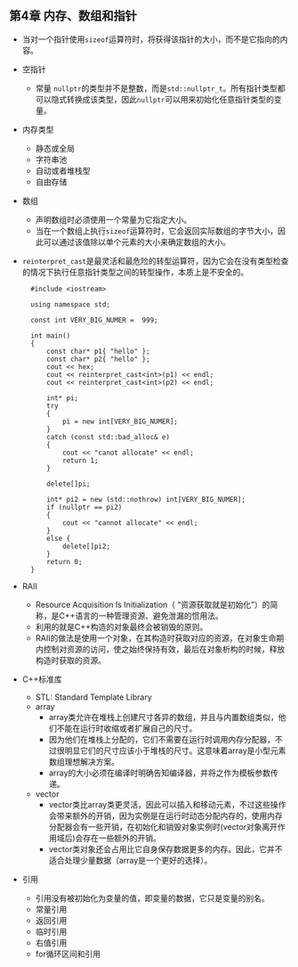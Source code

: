 ## 第4章 内存、数组和指针
- 当对一个指针使用`sizeof`运算符时，将获得该指针的大小，而不是它指向的内容。
- 空指针
	- 常量 `nullptr`的类型并不是整数，而是`std::nullptr_t`。所有指针类型都可以隐式转换成该类型，因此`nullptr`可以用来初始化任意指针类型的变量。
- 内存类型
	- 静态或全局
	- 字符串池
	- 自动或者堆栈型
	- 自由存储
- 数组
	- 声明数组时必须使用一个常量为它指定大小。
	- 当在一个数组上执行`sizeof`运算符时，它会返回实际数组的字节大小，因此可以通过该值除以单个元素的大小来确定数组的大小。
- `reinterpret_cast`是最灵活和最危险的转型运算符，因为它会在没有类型检查的情况下执行任意指针类型之间的转型操作，本质上是不安全的。

		#include <iostream>
		
		using namespace std;
		
		const int VERY_BIG_NUMER =  999;
		
		int main()
		{
			const char* p1{ "hello" };
			const char* p2{ "hello" };
			cout << hex;
			cout << reinterpret_cast<int>(p1) << endl;
			cout << reinterpret_cast<int>(p2) << endl;
		
			int* pi;
			try
			{
				pi = new int[VERY_BIG_NUMER];
			}
			catch (const std::bad_alloc& e)
			{
				cout << "canot allocate" << endl;
				return 1;
			}
		
			delete[]pi;
		
			int* pi2 = new (std::nothrow) int[VERY_BIG_NUMER];
			if (nullptr == pi2) 
			{
				cout << "cannot allocate" << endl;
			}
			else {
				delete[]pi2;
			}
			return 0;
		}
- RAII
	- Resource Acquisition Is Initialization（ “资源获取就是初始化”）的简称，是C++语言的一种管理资源、避免泄漏的惯用法。
	- 利用的就是C++构造的对象最终会被销毁的原则。
	- RAII的做法是使用一个对象，在其构造时获取对应的资源，在对象生命期内控制对资源的访问，使之始终保持有效，最后在对象析构的时候，释放构造时获取的资源。
- C++标准库
	- STL: Standard Template Library
	- array
		- array类允许在堆栈上创建尺寸各异的数组，并且与内置数组类似，他们不能在运行时收缩或者扩展自己的尺寸。
		- 因为他们在堆栈上分配的，它们不需要在运行时调用内存分配器，不过很明显它们的尺寸应该小于堆栈的尺寸。这意味着array是小型元素数组理想解决方案。
		- array的大小必须在编译时明确告知编译器，并将之作为模板参数传递。
	- vector
		- vector类比array类更灵活，因此可以插入和移动元素，不过这些操作会带来额外的开销，因为实例是在运行时动态分配内存的，使用内存分配器会有一些开销，在初始化和销毁对象实例时(vector对象离开作用域后)会存在一些额外的开销。
		- vector类对象还会占用比它自身保存数据更多的内存。因此，它并不适合处理少量数据（array是一个更好的选择）。
- 引用
	- 引用没有被初始化为变量的值，即变量的数据，它只是变量的别名。
	- 常量引用
	- 返回引用
	- 临时引用
	- 右值引用
	- for循环区间和引用
	
